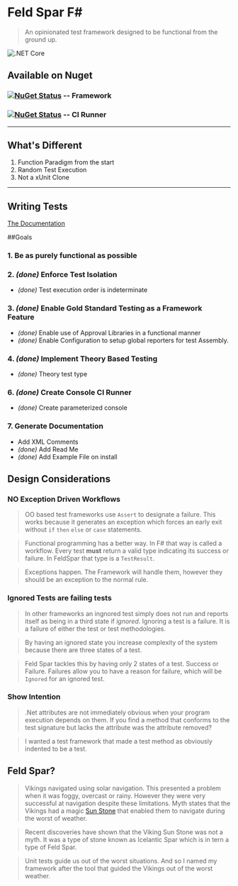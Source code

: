 **Feld Spar F#**
=========
> An opinionated test framework designed to be functional from the ground up.

![.NET Core](https://github.com/jason-kerney/FeldSpar/workflows/.NET%20Core/badge.svg)

## Available on Nuget

### [![NuGet Status](http://img.shields.io/nuget/v/FeldSparFramework.svg?style=flat)](https://www.nuget.org/packages/FeldSparFramework/) -- Framework
### [![NuGet Status](http://img.shields.io/nuget/v/FeldSpar.ContinuousIntegration.svg?style=flat)](https://www.nuget.org/packages/FeldSpar.ContinuousIntegration/) -- CI Runner

-----------------
## What's Different

1. Function Paradigm from the start
2. Random Test Execution
3. Not a xUnit Clone

----------------- 
## Writing Tests
[The Documentation](https://github.com/jason-kerney/FeldSpar/wiki)

##Goals
### 1. Be as purely functional as possible
### 2. _(done)_ Enforce Test Isolation
* _(done)_ Test execution order is indeterminate

### 3. _(done)_ Enable Gold Standard Testing as a Framework Feature
* _(done)_ Enable use of Approval Libraries in a functional manner
* _(done)_ Enable Configuration to setup global reporters for test Assembly.

### 4. _(done)_ Implement Theory Based Testing
* _(done)_ Theory test type

### 6. _(done)_ Create Console CI Runner
* _(done)_ Create parameterized console

### 7. Generate Documentation
* Add XML Comments
* _(done)_ Add Read Me
* _(done)_ Add Example File on install

## Design Considerations
### **NO** Exception Driven Workflows
> OO based test frameworks use `Assert` to designate a failure. This works because it generates an exception which forces an early exit without `if` `then` `else` or `case` statements.

> Functional programming has a better way. In F# that way is called a workflow. Every test **must** return a valid type indicating its success or failure. In FeldSpar that type is a `TestResult`.

> Exceptions happen. The Framework will handle them, however they should be an exception to the normal rule.

### Ignored Tests are failing tests
> In other frameworks an ingnored test simply does not run and reports itself as being in a third state if _ignored_. Ignoring a test is a failure. It is a failure of either the test or test methodologies.

> By having an ignored state you increase complexity of the system because there are three states of a test.

> Feld Spar tackles this by having only 2 states of a test. Success or Failure. Failures allow you to have a reason for failure, which will be `Ignored` for an ignored test.

### Show Intention
> .Net attributes are not immediately obvious when your program execution depends on them. If you find a method that conforms to the test signature but lacks the attribute was the attribute removed?

> I wanted a test framework that made a test method as obviously indented to be a test.

## Feld Spar?
> Vikings navigated using solar navigation. This presented a problem when it was foggy, overcast or rainy. However they were very successful at navigation despite these limitations. Myth states that the Vikings had a magic [Sun Stone](http://news.discovery.com/earth/rocks-fossils/viking-sunstone-shipwreck-130311.htm) that enabled them to navigate during the worst of weather.
  
> Recent discoveries have shown that the Viking Sun Stone was not a myth. It was a type of stone known as Icelantic Spar which is in tern a type of Feld Spar.
  
> Unit tests guide us out of the worst situations. And so I named my framework after the tool that guided the Vikings out of the worst weather.



